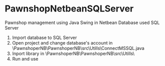 # PawnshopNetbeanSQLServer
Pawnshop management using Java Swing in Netbean
Database used SQL Server
1. Import database to SQL Server
2. Open project and change database's account in \PawnshoperNB\PawnshoperNB\src\Utills\ConnectMSSQL.java
3. Inport library in \PawnshoperNB\PawnshoperNB\src\Utills\
4. Run and use

<img src="https://i.imgur.com/y9Wy1bZ.png" alt="">
